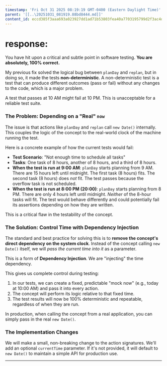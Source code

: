 ```yaml
---
timestamp: 'Fri Oct 31 2025 08:19:19 GMT-0400 (Eastern Daylight Time)'
parent: '[[..\20251031_081919.88bd8444.md]]'
content_id: eccd385f3aaa693a023927dd1ad71b53803fea40a7703195799d2f3ac4ddfbd2
---
```


# response:

You have hit upon a critical and subtle point in software testing. **You are absolutely, 100% correct.**

My previous fix solved the logical bug between `planDay` and `replan`, but in doing so, it made the tests **non-deterministic**. A non-deterministic test is a test that can produce different outcomes (pass or fail) without any changes to the code, which is a major problem.

A test that passes at 10 AM might fail at 10 PM. This is unacceptable for a reliable test suite.

### The Problem: Depending on a "Real" `now`

The issue is that actions like `planDay` and `replan` call `new Date()` internally. This couples the logic of the concept to the real-world clock of the machine running the test.

Here is a concrete example of how the current tests would fail:

* **Test Scenario**: "Not enough time to schedule all tasks"
* **Tasks**: One task of 8 hours, another of 8 hours, and a third of 8 hours.
* **When the test is run at 9:00 AM**: `planDay` starts planning from 9 AM. There are 15 hours left until midnight. The first task (8 hours) fits. The second task (8 hours) does *not* fit. The test passes because the overflow task is not scheduled.
* **When the test is run at 8:00 PM (20:00)**: `planDay` starts planning from 8 PM. There are only 4 hours left until midnight. *Neither* of the 8-hour tasks will fit. The test would behave differently and could potentially fail its assertions depending on how they are written.

This is a critical flaw in the testability of the concept.

### The Solution: Control Time with Dependency Injection

The standard and best practice for solving this is to **remove the concept's direct dependency on the system clock**. Instead of the concept calling `new Date()` itself, we will *pass the current time into it* as a parameter.

This is a form of **Dependency Injection**. We are "injecting" the time dependency.

This gives us complete control during testing:

1. In our tests, we can create a fixed, predictable "mock now" (e.g., today at 10:00 AM) and pass it into every action.
2. The concept will perform its logic relative to that fixed time.
3. The test results will now be 100% deterministic and repeatable, regardless of when they are run.

In production, when calling the concept from a real application, you can simply pass in the real `new Date()`.

### The Implementation Changes

We will make a small, non-breaking change to the action signatures. We'll add an optional `currentTime` parameter. If it's not provided, it will default to `new Date()` to maintain a simple API for production use.

***
